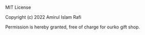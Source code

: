 MIT License

Copyright (c) 2022 Amirul Islam Rafi

Permission is hereby granted, free of charge for ourko gift shop.
